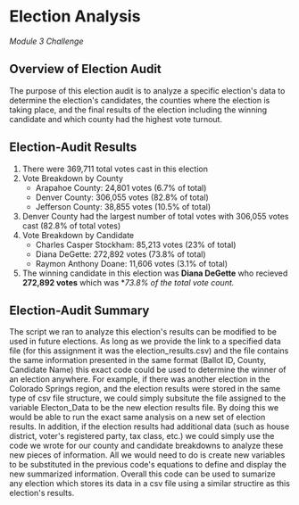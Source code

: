 # **Election Analysis**
*Module 3 Challenge*

## Overview of Election Audit

The purpose of this election audit is to analyze a specific election's data to determine the election's candidates, the counties where the election is taking place, and the final results of the election including the winning candidate and which county had the highest vote turnout.

## Election-Audit Results

1. There were 369,711 total votes cast in this election
2. Vote Breakdown by County
   * Arapahoe County: 24,801 votes (6.7% of total)
   * Denver County: 306,055 votes (82.8% of total)
   * Jefferson County: 38,855 votes (10.5% of total)
3. Denver County had the largest number of total votes with 306,055 votes cast (82.8% of total votes)
4. Vote Breakdown by Candidate
   * Charles Casper Stockham: 85,213 votes (23% of total)
   * Diana DeGette: 272,892 votes (73.8% of total)
   * Raymon Anthony Doane: 11,606 votes (3.1% of total)
5. The winning candidate in this election was **Diana DeGette** who recieved **272,892 votes** which was **73.8% of the total vote count.*

## Election-Audit Summary

The script we ran to analyze this election's results can be modified to be used in future elections. As long as we provide the link to a specified data file (for this assignment it was the election_results.csv) and the file contains the same information presented in the same format (Ballot ID, County, Candidate Name) this exact code could be used to determine the winner of an election anywhere. For example, if there was another election in the Colorado Springs region, and the election results were stored in the same type of csv file structure, we could simply subsitute the file assigned to the variable Electon_Data to be the new election results file. By doing this we would be able to run the exact same analysis on a new set of election results. In addition, if the election results had additional data (such as house district, voter's registered party, tax class, etc.) we could simply use the code we wrote for our county and candidate breakdowns to analyze these new pieces of information. All we would need to do is create new variables to be substituted in the previous code's equations to define and display the new summarized information. Overall this code can be used to sumarize any election which stores its data in a csv file using a similar structire as this election's results.
